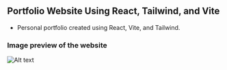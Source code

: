 ## Portfolio Website Using React, Tailwind, and Vite
* Personal portfolio created using React, Vite, and Tailwind.

### Image preview of the website

![Alt text](pulic/assets/images/gitreadme.png?raw=true "Portfolio Website")
